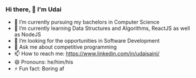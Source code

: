 ### Hi there, 👋 I'm Udai


- 🔭 I’m currently pursuing my bachelors in Computer Science  
- 🌱 I’m currently learning Data Structures and Algorithms, ReactJS as well as NodeJS
- 👯 I’m looking for the opportunities in Software Development
- 💬 Ask me about competitive programming
- 📫 How to reach me: https://www.linkedin.com/in/udaisaini/
- 😄 Pronouns: he/him/his
- ⚡ Fun fact: Boring af


